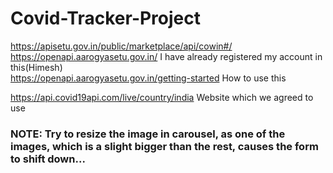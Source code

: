 # Covid-Tracker-Project
https://apisetu.gov.in/public/marketplace/api/cowin#/ <br/>
https://openapi.aarogyasetu.gov.in/ I have already registered my account in this(Himesh) <br/>
https://openapi.aarogyasetu.gov.in/getting-started How to use this

https://api.covid19api.com/live/country/india Website which we agreed to use


### NOTE: Try to resize the image in carousel, as one of the images, which is a slight bigger than the rest, causes the form to shift down...
